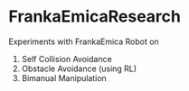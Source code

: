 # FrankaEmicaResearch
Experiments with FrankaEmica Robot on
1) Self Collision Avoidance
2) Obstacle Avoidance (using RL)
3) Bimanual Manipulation
